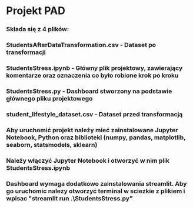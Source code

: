# Projekt PAD
### Składa się z 4 plików:
### StudentsAfterDataTransformation.csv - Dataset po transformacji
### StudentsStress.ipynb - Główny plik projektowy, zawierający komentarze oraz oznaczenia co było robione krok po kroku
### StudentsStress.py - Dashboard stworzony na podstawie głównego pliku projektowego
### student_lifestyle_dataset.csv - Dataset przed transformacją
###
### Aby uruchomić projekt należy mieć zainstalowane Jupyter Notebook, Python oraz biblioteki (numpy, pandas, matplotlib, seaborn, statsmodels, sklearn)
### Należy włączyć Jupyter Notebook i otworzyć w nim plik StudentsStress.ipynb
### Dashboard wymaga dodatkowo zainstalowania streamlit. Aby go uruchomic nalezy otworzyć terminal w sciezkie z plikiem i wpisac "streamlit run .\StudentsStress.py"
